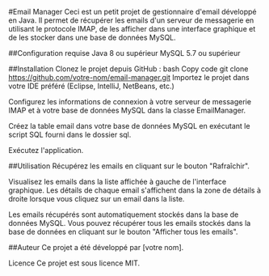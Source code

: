 #Email Manager
Ceci est un petit projet de gestionnaire d'email développé en Java. Il permet de récupérer les emails d'un serveur de messagerie en utilisant le protocole IMAP, de les afficher dans une interface graphique et de les stocker dans une base de données MySQL.

##Configuration requise
Java 8 ou supérieur
MySQL 5.7 ou supérieur

##Installation
Clonez le projet depuis GitHub :
bash
Copy code
git clone https://github.com/votre-nom/email-manager.git
Importez le projet dans votre IDE préféré (Eclipse, IntelliJ, NetBeans, etc.)

Configurez les informations de connexion à votre serveur de messagerie IMAP et à votre base de données MySQL dans la classe EmailManager.

Créez la table email dans votre base de données MySQL en exécutant le script SQL fourni dans le dossier sql.

Exécutez l'application.

##Utilisation
Récupérez les emails en cliquant sur le bouton "Rafraîchir".

Visualisez les emails dans la liste affichée à gauche de l'interface graphique. Les détails de chaque email s'affichent dans la zone de détails à droite lorsque vous cliquez sur un email dans la liste.

Les emails récupérés sont automatiquement stockés dans la base de données MySQL. Vous pouvez récupérer tous les emails stockés dans la base de données en cliquant sur le bouton "Afficher tous les emails".

##Auteur
Ce projet a été développé par [votre nom].

Licence
Ce projet est sous licence MIT.

